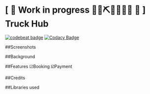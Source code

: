 # \[ 🚧 Work in progress 👷‍♀️⛏👷🔧️👷🔧 🚧 \] Truck Hub

[![codebeat badge](https://codebeat.co/badges/a04eb8fc-b41e-44d1-80e1-219286023828)](https://codebeat.co/projects/github-com-jamesnyakush-truck-hub-master)  [![Codacy Badge](https://api.codacy.com/project/badge/Grade/0fcca3c3ec76473a88ed1896fa3aaa73)](https://www.codacy.com/manual/jamesnyakush/truck-hub?utm_source=github.com&amp;utm_medium=referral&amp;utm_content=jamesnyakush/truck-hub&amp;utm_campaign=Badge_Grade)

##Screenshots


##Background



##Features
☑Booking
☑️️Payment 


##Credits


##Libraries used





